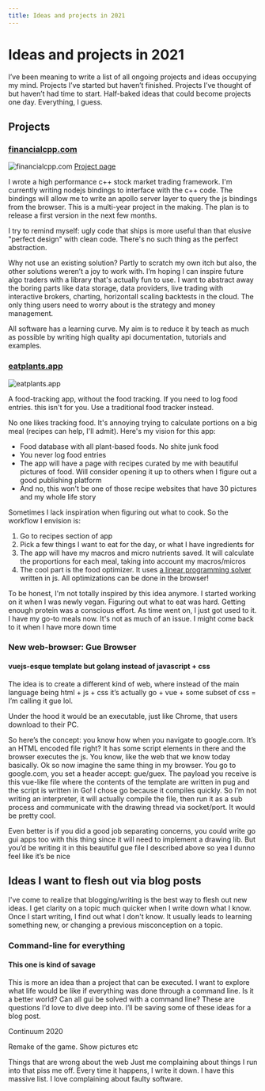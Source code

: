```yaml
---
title: Ideas and projects in 2021
---
```

# Ideas and projects in 2021

I’ve been meaning to write a list of all ongoing projects and ideas occupying my mind. Projects I’ve started but haven’t finished. Projects I’ve thought of but haven’t had time to start. Half-baked ideas that could become projects one day. Everything, I guess.

## Projects

### [financialcpp.com](https://financialcpp.com)
![financialcpp.com](/fpp.png)
[Project page](/projects/financialcpp)

I wrote a high performance c++ stock market trading framework. I'm currently writing nodejs bindings to interface with the c++ code. The bindings will allow me to write an apollo server layer to query the js bindings from the browser. This is a multi-year project in the making. The plan is to release a first version in the next few months.

I try to remind myself: ugly code that ships is more useful than that elusive "perfect design" with clean code. There's no such thing as the perfect abstraction.


Why not use an existing solution? Partly to scratch my own itch but also, the other solutions weren’t a joy to work with. I’m hoping I can inspire future algo traders with a library that's actually fun to use. I want to abstract away the boring parts like data storage, data providers, live trading with interactive brokers, charting, horizontall scaling backtests in the cloud. The only thing users need to worry about is the strategy and money management.

All software has a learning curve. My aim is to reduce it by teach as much as possible by writing high quality api documentation, tutorials and examples.

### [eatplants.app](eatplants.app)
![eatplants.app](/eatplants.png)

A food-tracking app, without the food tracking. If you need to log food entries. this isn't for you. Use a traditional food tracker instead.

No one likes tracking food. It's annoying trying to calculate portions on a big meal (recipes can help, I'll admit). Here's my vision for this app:
- Food database with all plant-based foods. No shite junk food
- You never log food entries
- The app will have a page with recipes curated by me with beautiful pictures of food. Will consider opening it up to others when I figure out a good publishing platform
- And no, this won't be one of those recipe websites that have 30 pictures and my whole life story


Sometimes I lack inspiration when figuring out what to cook. So the workflow I envision is:
1. Go to recipes section of app
2. Pick a few things I want to eat for the day, or what I have ingredients for
3. The app will have my macros and micro nutrients saved. It will calculate the proportions for each meal, taking into account my macros/micros
4. The cool part is the food optimizer. It uses [a linear programming solver](https://github.com/JWally/jsLPSolver) written in js. All optimizations can be done in the browser!

To be honest, I'm not totally inspired by this idea anymore. I started working on it when I was newly vegan. Figuring out what to eat was hard. Getting enough protein was a conscious effort. As time went on, I just got used to it. I have my go-to meals now. It's not as much of an issue. I might come back to it when I have more down time

### New web-browser: Gue Browser
#### vuejs-esque template but golang instead of javascript + css

The idea is to create a different kind of web, where instead of the main language being html + js + css it’s actually go + vue + some subset of css = I’m calling it gue lol.

Under the hood it would be an executable, just like Chrome, that users download to their PC.

So here’s the concept: you know how when you navigate to google.com. It’s an HTML encoded file right? It has some script elements in there and the browser executes the js. You know, like the web that we know today basically. Ok so now imagine the same thing in my browser. You go to google.com, you set a header accept: gue/guex. The payload you receive is this vue-like file where the contents of the template are written in pug and the script is written in Go! I chose go because it compiles quickly. So I’m not writing an interpreter, it will actually compile the file, then run it as a sub process and communicate with the drawing thread via socket/port. It would be pretty cool. 

Even better is if you did a good job separating concerns, you could write go gui apps too with this thing since it will need to implement a drawing lib. But you’d be writing it in this beautiful gue file I described above so yea I dunno feel like it’s be nice

## Ideas I want to flesh out via blog posts
I've come to realize that blogging/writing is the best way to flesh out new ideas. I get clarity on a topic much quicker when I write down what I know. Once I start writing, I find out what I don't know. It usually leads to learning something new, or changing a previous misconception on a topic. 

### Command-line for everything
#### This one is kind of savage
This is more an idea than a project that can be executed. I want to explore what life would be like if everything was done through a command line. Is it a better world? Can all gui be solved with a command line? These are questions I’d love to dive deep into. I’ll be saving some of these ideas for a blog post. 



Continuum 2020

Remake of the game. Show pictures etc



Things that are wrong about the web
Just me complaining about things I run into that piss me off. Every time it happens, I write it down. I have this massive list. I love complaining about faulty software.
